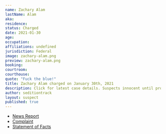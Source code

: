 ```yaml
---
name: Zachary Alam
lastName: Alam
aka:
residence:
status: Charged
date: 2021-01-30
age:
occupation:
affiliations: undefined
jurisdiction: Federal
image: zachary-alam.png
preview: zachary-alam.png
booking:
courtroom:
courthouse:
quote: "Fuck the blue!"
title: Zachary Alam charged on January 30th, 2021
description: Click for latest case details. Suspects innocent until proven guilty.
author: seditiontrack
layout: suspect
published: true
---
```

- [News Report](https://www.thedailybeast.com/rioter-charged-for-giving-capitol-cop-a-concussion-feds)
- [Complaint](https://www.justice.gov/opa/page/file/1362956/download)
- [Statement of Facts](https://www.justice.gov/opa/page/file/1362956/download)
